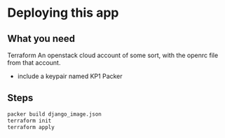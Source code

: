 # Deploying this app

## What you need
Terraform
An openstack cloud account of some sort, with the openrc file from that account.
 - include a keypair named KP1
Packer

## Steps

```sh
packer build django_image.json
terraform init
terraform apply
```